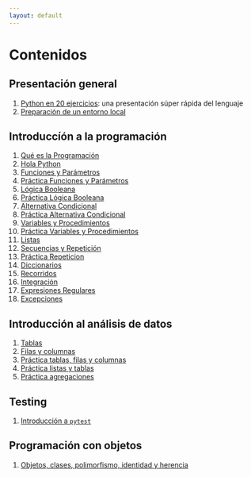 ```yaml
---
layout: default
---
```


# Contenidos

## Presentación general

1. [Python en 20 ejercicios](./0_presentacion_general/1_python_en_20_ejercicios): una presentación súper rápida del lenguaje
1. [Preparación de un entorno local](./0_presentacion_general/2_entorno_local)

## Introduccíón a la programación

1. [Qué es la Programación](./1_introduccion_a_la_programacion/00_qué_es_la_programación)
1. [Hola Python](./1_introduccion_a_la_programacion/01_hola_python)
1. [Funciones y Parámetros](./1_introduccion_a_la_programacion/02_funciones_y_parámetros)
1. [Práctica Funciones y Parámetros](./1_introduccion_a_la_programacion/03_práctica_funciones_y_parámetros)
1. [Lógica Booleana](./1_introduccion_a_la_programacion/04_lógica_booleana)
1. [Práctica Lógica Booleana](./1_introduccion_a_la_programacion/05_práctica_lógica_booleana)
1. [Alternativa Condicional](./1_introduccion_a_la_programacion/06_alternativa_condicional)
1. [Práctica Alternativa Condicional](./1_introduccion_a_la_programacion/07_práctica_alternativa_condicional)
1. [Variables y Procedimientos](./1_introduccion_a_la_programacion/08_variables_y_procedimientos)
1. [Práctica Variables y Procedimientos](./1_introduccion_a_la_programacion/09_práctica_variables_y_procedimientos)
1. [Listas](./1_introduccion_a_la_programacion/10_listas)
1. [Secuencias y Repetición](./1_introduccion_a_la_programacion/11_secuencias_y_repetición)
1. [Práctica Repeticion](./1_introduccion_a_la_programacion/12_práctica_repeticion)
1. [Diccionarios](./1_introduccion_a_la_programacion/13_diccionarios)
1. [Recorridos](./1_introduccion_a_la_programacion/14_recorridos)
1. [Integración](./1_introduccion_a_la_programacion/15_integración)
1. [Expresiones Regulares](./1_introduccion_a_la_programacion/16_expresiones_regulares)
1. [Excepciones](./1_introduccion_a_la_programacion/17_excepciones)

## Introducción al análisis de datos

1. [Tablas](./2_introducción_al_análisis_de_datos/1_tablas)
1. [Filas y columnas](./2_introducción_al_análisis_de_datos/2_filas_y_columnas)
1. [Práctica tablas, filas y columnas](./2_introducción_al_análisis_de_datos/3_práctica_tablas_filas_y_columnas)
1. [Práctica listas y tablas](./2_introducción_al_análisis_de_datos/4_práctica_listas_y_tablas)
1. [Práctica agregaciones](./2_introducción_al_análisis_de_datos/5_práctica_agregaciones)


## Testing

1. [Introducción a `pytest`](./9_testing)

## Programación con objetos

1. [Objetos, clases, polimorfismo, identidad y herencia](./4_programacion_con_objetos)

<!--
## Ciencia de datos


## Entrada/Salida

## HTTP

## Frontend
-->